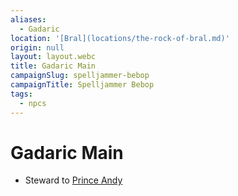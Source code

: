 ```yaml
---
aliases:
  - Gadaric
location: '[Bral](locations/the-rock-of-bral.md)'
origin: null
layout: layout.webc
title: Gadaric Main
campaignSlug: spelljammer-bebop
campaignTitle: Spelljammer Bebop
tags:
  - npcs
---
```

# Gadaric Main

- Steward to [Prince Andy](npcs/prince-andy.md)
